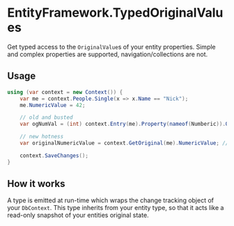 # EntityFramework.TypedOriginalValues
Get typed access to the `OriginalValue`s of your entity properties. Simple and complex properties are supported, navigation/collections are not.

## Usage
```csharp
using (var context = new Context()) {
	var me = context.People.Single(x => x.Name == "Nick");
	me.NumericValue = 42;

	// old and busted
	var ogNumVal = (int) context.Entry(me).Property(nameof(Numberic)).OriginalValue;

	// new hotness
	var originalNumericValue = context.GetOriginal(me).NumericValue; // compile-time type-checked

	context.SaveChanges();
}
```

## How it works
A type is emitted at run-time which wraps the change tracking object of your `DbContext`. This type inherits from your entity type, so that it acts like a read-only snapshot of your entities original state.
